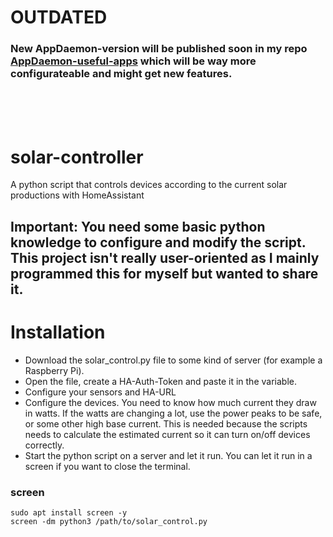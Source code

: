 # OUTDATED
### New AppDaemon-version will be published soon in my repo [AppDaemon-useful-apps](https://github.com/Xitee1/AppDaemon-useful-apps) which will be way more configurateable and might get new features.

<br><br><br>
# solar-controller
A python script that controls devices according to the current solar productions with HomeAssistant

## Important: You need some basic python knowledge to configure and modify the script. This project isn't really user-oriented as I mainly programmed this for myself but wanted to share it.

# Installation
- Download the solar_control.py file to some kind of server (for example a Raspberry Pi).
- Open the file, create a HA-Auth-Token and paste it in the variable.
- Configure your sensors and HA-URL
- Configure the devices. You need to know how much current they draw in watts.
  If the watts are changing a lot, use the power peaks to be safe, or some other high base current.
  This is needed because the scripts needs to calculate the estimated current so it can turn on/off devices correctly.
- Start the python script on a server and let it run. You can let it run in a screen if you want to close the terminal.

### screen
```
sudo apt install screen -y
screen -dm python3 /path/to/solar_control.py
```
